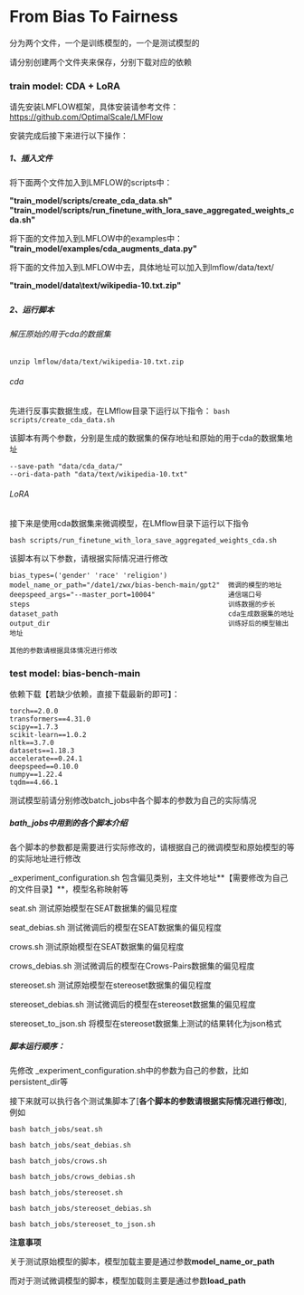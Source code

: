# From Bias To Fairness

分为两个文件，一个是训练模型的，一个是测试模型的

请分别创建两个文件夹来保存，分别下载对应的依赖

### train model: CDA + LoRA

请先安装LMFLOW框架，具体安装请参考文件：https://github.com/OptimalScale/LMFlow

安装完成后接下来进行以下操作：

##### 1、插入文件

将下面两个文件加入到LMFLOW的scripts中：

**"train_model/scripts/create_cda_data.sh" "train_model/scripts/run_finetune_with_lora_save_aggregated_weights_cda.sh"**



将下面的文件加入到LMFLOW中的examples中：
**"train_model/examples/cda_augments_data.py"**



将下面的文件加入到LMFLOW中去，具体地址可以加入到lmflow/data/text/

**"train_model/data\text/wikipedia-10.txt.zip"**

##### 



##### 2、运行脚本

###### 解压原始的用于cda的数据集

`unzip lmflow/data/text/wikipedia-10.txt.zip`

###### cda

先进行反事实数据生成，在LMflow目录下运行以下指令：
`bash scripts/create_cda_data.sh`

该脚本有两个参数，分别是生成的数据集的保存地址和原始的用于cda的数据集地址

```
--save-path "data/cda_data/" 
--ori-data-path "data/text/wikipedia-10.txt"
```

###### LoRA

接下来是使用cda数据集来微调模型，在LMflow目录下运行以下指令

`bash scripts/run_finetune_with_lora_save_aggregated_weights_cda.sh`

该脚本有以下参数，请根据实际情况进行修改

```
bias_types=('gender' 'race' 'religion')  
model_name_or_path="/date1/zwx/bias-bench-main/gpt2"  微调的模型的地址
deepspeed_args="--master_port=10004"                  通信端口号
steps                                                 训练数据的步长
dataset_path                                          cda生成数据集的地址
output_dir                                            训练好后的模型输出地址

其他的参数请根据具体情况进行修改
```



### test model: bias-bench-main

依赖下载【若缺少依赖，直接下载最新的即可】：

```
torch==2.0.0
transformers==4.31.0
scipy==1.7.3
scikit-learn==1.0.2
nltk==3.7.0
datasets==1.18.3
accelerate==0.24.1
deepspeed==0.10.0
numpy==1.22.4
tqdm==4.66.1
```



测试模型前请分别修改batch_jobs中各个脚本的参数为自己的实际情况

##### bath_jobs中用到的各个脚本介绍

各个脚本的参数都是需要进行实际修改的，请根据自己的微调模型和原始模型的等的实际地址进行修改

 _experiment_configuration.sh   包含偏见类别，主文件地址**【需要修改为自己的文件目录】**，模型名称映射等

 seat.sh                                            测试原始模型在SEAT数据集的偏见程度

 seat_debias.sh                               测试微调后的模型在SEAT数据集的偏见程度

 crows.sh                                         测试原始模型在SEAT数据集的偏见程度

 crows_debias.sh                            测试微调后的模型在Crows-Pairs数据集的偏见程度

 stereoset.sh                                   测试原始模型在stereoset数据集的偏见程度

 stereoset_debias.sh                     测试微调后的模型在stereoset数据集的偏见程度

 stereoset_to_json.sh                    将模型在stereoset数据集上测试的结果转化为json格式

##### 脚本运行顺序：

先修改 _experiment_configuration.sh中的参数为自己的参数，比如persistent_dir等

接下来就可以执行各个测试集脚本了[**各个脚本的参数请根据实际情况进行修改**],例如

`bash batch_jobs/seat.sh`

`bash batch_jobs/seat_debias.sh`

`bash batch_jobs/crows.sh`

`bash batch_jobs/crows_debias.sh`

`bash batch_jobs/stereoset.sh`

`bash batch_jobs/stereoset_debias.sh`

`bash batch_jobs/stereoset_to_json.sh`

**注意事项**

关于测试原始模型的脚本，模型加载主要是通过参数**model_name_or_path** 

而对于测试微调模型的脚本，模型加载则主要是通过参数**load_path**





